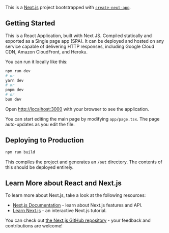 This is a [Next.js](https://nextjs.org) project bootstrapped with [`create-next-app`](https://nextjs.org/docs/app/api-reference/cli/create-next-app).

## Getting Started

This is a React Application, built with Next JS. Compiled statically and exported as a Single page app (SPA). It can be deployed and hosted on any service capable of delivering HTTP responses, including Google Cloud CDN, Amazon CloudFront, and Heroku.

You can run it locally like this:

```bash
npm run dev
# or
yarn dev
# or
pnpm dev
# or
bun dev
```

Open [http://localhost:3000](http://localhost:3000) with your browser to see the application.

You can start editing the main page by modifying `app/page.tsx`. The page auto-updates as you edit the file.

## Deploying to Production
``` bash
npm run build
```

This compiles the project and generates an `/out` directory. The contents of this should be deployed entirely.

## Learn More about React and Next.js

To learn more about Next.js, take a look at the following resources:

- [Next.js Documentation](https://nextjs.org/docs) - learn about Next.js features and API.
- [Learn Next.js](https://nextjs.org/learn) - an interactive Next.js tutorial.

You can check out [the Next.js GitHub repository](https://github.com/vercel/next.js) - your feedback and contributions are welcome!
